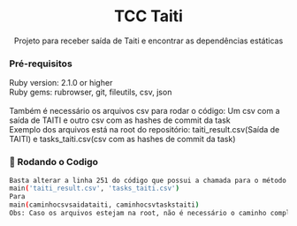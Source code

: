 <h1 align="center">TCC Taiti</h1>
<p align="center">Projeto para receber saída de Taiti e encontrar as dependências estáticas</p>

### Pré-requisitos

Ruby version: 2.1.0 or higher<br/>
Ruby gems: rubrowser, git, fileutils, csv, json<br/><br/>
Também é necessário os arquivos csv para rodar o código: Um csv com a saída de TAITI e outro csv com as hashes de commit da task<br/>
Exemplo dos arquivos está na root do repositório: taiti_result.csv(Saída de TAITI) e tasks_taiti.csv(csv com as hashes de commit da task)

### 🎲 Rodando o Codigo
```bash
Basta alterar a linha 251 do código que possui a chamada para o método main apenas alterando:
main('taiti_result.csv', 'tasks_taiti.csv')
Para
main(caminhocsvsaidataiti, caminhocsvtaskstaiti)
Obs: Caso os arquivos estejam na root, não é necessário o caminho completo apenas o nome do arquivo
```

